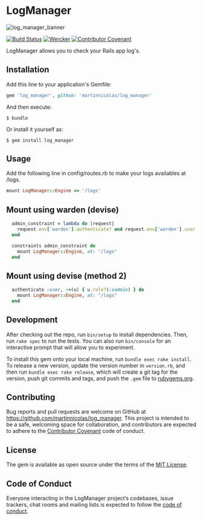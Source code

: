 # LogManager

![log_manager_banner](https://user-images.githubusercontent.com/5104496/148246149-0ba62d84-9559-4572-aa6e-62979168d3b0.png)

[![Build Status](https://app.travis-ci.com/martinnicolas/log_manager.svg?branch=master)](https://app.travis-ci.com/martinnicolas/log_manager)
[![Wercker](https://img.shields.io/github/license/mashape/apistatus.svg)](https://opensource.org/licenses/MIT) [![Contributor Covenant](https://img.shields.io/badge/Contributor%20Covenant-2.1-4baaaa.svg)](code_of_conduct.md) 

LogManager allows you to check your Rails app log's.

## Installation

Add this line to your application's Gemfile:

```ruby
gem 'log_manager', github: 'martinnicolas/log_manager'
```

And then execute:

    $ bundle

Or install it yourself as:

    $ gem install log_manager

## Usage

Add the following line in config/routes.rb to make your logs availables at /logs.

```ruby
mount LogManager::Engine => '/logs'
```

## Mount using warden (devise)

```ruby
  admin_constraint = lambda do |request|
    request.env['warden'].authenticate? and request.env['warden'].user.role?(:sadmin)
  end

  constraints admin_constraint do
    mount LogManager::Engine, at: "/logs"
  end
```

## Mount using devise (method 2)

```ruby
  authenticate :user, ->(u) { u.role?(:sadmin) } do
    mount LogManager::Engine, at: "/logs"
  end
```

## Development

After checking out the repo, run `bin/setup` to install dependencies. Then, run `rake spec` to run the tests. You can also run `bin/console` for an interactive prompt that will allow you to experiment.

To install this gem onto your local machine, run `bundle exec rake install`. To release a new version, update the version number in `version.rb`, and then run `bundle exec rake release`, which will create a git tag for the version, push git commits and tags, and push the `.gem` file to [rubygems.org](https://rubygems.org).

## Contributing

Bug reports and pull requests are welcome on GitHub at https://github.com/martinnicolas/log_manager. This project is intended to be a safe, welcoming space for collaboration, and contributors are expected to adhere to the [Contributor Covenant](http://contributor-covenant.org) code of conduct.

## License

The gem is available as open source under the terms of the [MIT License](https://opensource.org/licenses/MIT).

## Code of Conduct

Everyone interacting in the LogManager project’s codebases, issue trackers, chat rooms and mailing lists is expected to follow the [code of conduct](https://github.com/martinnicolas/log_manager/blob/master/CODE_OF_CONDUCT.md).
